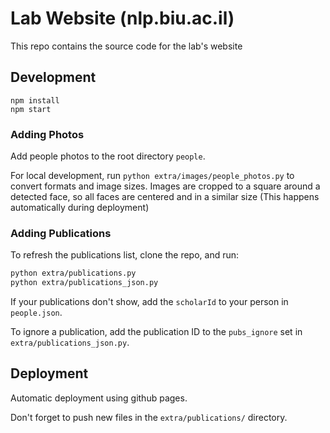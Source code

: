 # Lab Website (nlp.biu.ac.il)
This repo contains the source code for the lab's website

## Development
```shell script
npm install
npm start
```

### Adding Photos
Add people photos to the root directory `people`.

For local development, run `python extra/images/people_photos.py` to convert formats and image sizes.
Images are cropped to a square around a detected face, so all faces are centered and in a similar size
(This happens automatically during deployment)

### Adding Publications
To refresh the publications list, clone the repo, and run:
```bash
python extra/publications.py
python extra/publications_json.py
```
If your publications don't show, add the `scholarId` to your person in `people.json`.

To ignore a publication, add the publication ID to the `pubs_ignore` set in `extra/publications_json.py`.



## Deployment
Automatic deployment using github pages.

Don't forget to push new files in the `extra/publications/` directory.

